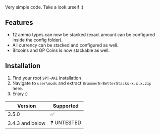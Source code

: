 
Very simple code. Take a look urself :)

## **Features**

- 12 ammo types can now be stacked (exact amount can be configured inside the config folder).
- All currency can be stacked and configured as well.
- Bitcoins and GP Coins is now stackable as well.

## **Installation**

1. Find your root `SPT-AKI` installation
2. Navigate to `user\mods` and extract `BrammerN-BetterStacks-x.x.x.zip` here.
3. Enjoy :)

| Version | Supported          |
| ------- | ------------------ |
| 3.5.0   | :white_check_mark: |
| 3.4.3 and below  | ❓ UNTESTED                 |
